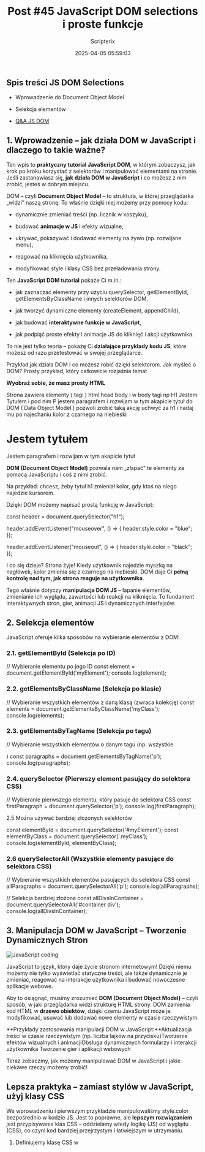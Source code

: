 ﻿---
title: "Post #45 JavaScript DOM selections i proste funkcje"
date: 2025-04-05 05:59:03
author: Scripterix
slug: 45-js-dom
post_id: 940
categories:
  - "Coding Corner"
  - "Wyzwanie"
tags:
  - "dom"
  - "javascript"
  - "js dom"
  - "selectors"
original_url: "https://opengateweb.com/posts/45-js-dom/"
---

## Spis treści JS DOM Selections

- Wprowadzenie do Document Object Model

- Selekcja elementów

- [Q&A JS DOM ](#10.-Najczęstsze-pytania-i-problemy-z-DOM-–-Q&A)

## 1. Wprowadzenie – jak działa DOM w JavaScript i dlaczego to takie ważne?

Ten wpis to **praktyczny tutorial JavaScript DOM**, w którym zobaczysz, jak krok po kroku korzystać z selektorów i manipulować elementami na stronie. Jeśli zastanawiasz się, **jak działa DOM w JavaScript** i co możesz z nim zrobić, jesteś w dobrym miejscu.

DOM – czyli **Document Object Model** – to struktura, w której przeglądarka „widzi” naszą stronę. To właśnie dzięki niej możemy przy pomocy kodu:

- dynamicznie zmieniać treści (np. licznik w koszyku),

- budować **animacje w JS** i efekty wizualne,

- ukrywać, pokazywać i dodawać elementy na żywo (np. rozwijane menu),

- reagować na kliknięcia użytkownika,

- modyfikować style i klasy CSS bez przeładowania strony.

Ten **JavaScript DOM tutorial** pokaże Ci m.in.:

- jak zaznaczać elementy przy użyciu querySelector, getElementById, getElementsByClassName i innych selektorów DOM,

- jak tworzyć dynamiczne elementy (createElement, appendChild),

- jak budować **interaktywne funkcje w JavaScript**,

- jak podpiąć proste efekty i animacje JS do kliknięć i akcji użytkownika.

To nie jest tylko teoria – pokażę Ci **działające przykłady kodu JS**, które możesz od razu przetestować w swojej przeglądarce.

Przykład jak działa DOM i co możesz robić dzięki selektorom. Jak myśleć o DOM?  Prosty przykład, który całkowicie rozjaśnia temat

**Wyobraź sobie, że masz prosty HTML**

Strona zawiera elementy ( tagi )  html head body i w body tagi np H1 Jestem Tytułem i pod nim P jestem paragrafem i rozwijam w tym akapicie tytuł do DOM ( Data Object Model ) pozwoli zrobić taką akcję uchwyć za h1 i nadaj mu po najechaniu kolor z czarnego na niebieski

<body>
  <h1>Jestem tytułem</h1>
  <p>Jestem paragrafem i rozwijam w tym akapicie tytuł</p>
</body>

**DOM (Document Object Model)** pozwala nam „złapać” te elementy za pomocą JavaScriptu i coś z nimi zrobić.

Na przykład: chcesz, żeby tytuł h1 zmieniał kolor, gdy ktoś na niego najedzie kursorem.

Dzięki DOM możemy napisać prostą funkcję w JavaScript:

const header = document.querySelector("h1");

header.addEventListener("mouseover", () => {
  header.style.color = "blue";
});

header.addEventListener("mouseout", () => {
  header.style.color = "black";
});

I co się dzieje? Strona żyje! Kiedy użytkownik najedzie myszką na nagłówek, kolor zmienia się z czarnego na niebieski. DOM daje Ci **pełną kontrolę nad tym, jak strona reaguje na użytkownika**.

Tego właśnie dotyczy **manipulacja DOM JS** – łapanie elementów, zmienianie ich wyglądu, zawartości lub reakcji na kliknięcia. To fundament interaktywnych stron, gier, animacji JS i dynamicznych interfejsów.

## 2. Selekcja elementów

JavaScript oferuje kilka sposobów na wybieranie elementów z DOM:

### 2.1. getElementById (Selekcja po ID)

// Wybieranie elementu po jego ID
const element = document.getElementById('myElement');
console.log(element);

### 2.2. getElementsByClassName (Selekcja po klasie)

// Wybieranie wszystkich elementów z daną klasą (zwraca kolekcję)
const elements = document.getElementsByClassName('myClass');
console.log(elements);

### 2.3. getElementsByTagName (Selekcja po tagu)

// Wybieranie wszystkich elementów o danym tagu (np. wszystkie <p>)
const paragraphs = document.getElementsByTagName('p');
console.log(paragraphs);

### 2.4. querySelector (Pierwszy element pasujący do selektora CSS)

// Wybieranie pierwszego elementu, który pasuje do selektora CSS
const firstParagraph = document.querySelector('p');
console.log(firstParagraph);

2.5 Można używać bardziej złożonych selektorów

const elementById = document.querySelector('#myElement');
const elementByClass = document.querySelector('.myClass');
console.log(elementById, elementByClass);

### 2.6 querySelectorAll (Wszystkie elementy pasujące do selektora CSS)

// Wybieranie wszystkich elementów pasujących do selektora CSS
const allParagraphs = document.querySelectorAll('p');
console.log(allParagraphs);

// Selekcja bardziej złożona
const allDivsInContainer = document.querySelectorAll('#container div');
console.log(allDivsInContainer);

## 3. Manipulacja DOM w JavaScript – Tworzenie Dynamicznych Stron

![ JavaScript coding ](https://opengateweb.com/wp-content/uploads/2025/04/ChatGPT-Image-2-kwi-2025-01_55_56-1118x745.png)

JavaScript to język, który daje życie stronom internetowym! Dzięki niemu możemy nie tylko wyświetlać statyczne treści, ale także dynamicznie je zmieniać, reagować na interakcje użytkownika i budować nowoczesne aplikacje webowe.

Aby to osiągnąć, musimy zrozumieć **DOM (Document Object Model)** – czyli sposób, w jaki przeglądarka widzi strukturę HTML strony. DOM zamienia kod HTML w **drzewo obiektów**, dzięki czemu JavaScript może je modyfikować, usuwać lub dodawać nowe elementy w czasie rzeczywistym.

**Przykłady zastosowania manipulacji DOM w JavaScript:**Aktualizacja treści w czasie rzeczywistym (np. liczba lajków na przycisku)Tworzenie efektów wizualnych i animacjiObsługa dynamicznych formularzy i interakcji użytkownika Tworzenie gier i aplikacji webowych

Teraz zobaczmy, jak możemy manipulować DOM w JavaScript i jakie ciekawe rzeczy możemy zrobić! 

## **Lepsza praktyka – zamiast stylów w JavaScript, użyj klasy CSS**

We wprowadzeniu i pierwszym  przykładzie manipulowaliśmy style.color bezpośrednio w kodzie JS.  Jest to poprawne, ale **lepszym rozwiązaniem** jest przypisywanie klas CSS – oddzielamy wtedy logikę (JS) od wyglądu (CSS), co czyni kod bardziej przejrzystym i łatwiejszym w utrzymaniu.

1. Definiujemy klasę CSS w <style> lub osobnym pliku .css

.highlighted {
  color: blue;
}

2. JavaScript – dodajemy/ usuwamy klasę przy najechaniu myszką

const header = document.querySelector("h1");

header.addEventListener("mouseover", () => {
  header.classList.add("highlighted");
});

header.addEventListener("mouseout", () => {
  header.classList.remove("highlighted");
});

Ten sam efekt  zastosowania **JS DOM**– ale czyściej. Dlaczego to rozwiązanie jest lepsze?

- Możesz szybko zmienić styl w CSS bez ruszania JS

- Unikasz mieszania logiki z wyglądem

- Łatwiej ponownie użyć klas w innych miejscach

Takie podejście to podstawa profesjonalnego front-endu, nawet w prostych projektach. Przy okazji poznajesz dość często używaną konstrukcje **.addEventListener**

## 4. **Co to jest DOM i jak JavaScript go wykorzystuje?**

Wyobraź sobie, że HTML to szkielety budynku, a CSS to jego kolor i styl. JavaScript to robot, który może zmieniać wygląd budynku, dodawać okna, drzwi, a nawet przesuwać ściany.

Każdy element na stronie – nagłówek, paragraf, obrazek czy przycisk – jest w DOM reprezentowany jako **obiekt**, który możemy modyfikować przy pomocy JavaScriptu.

DOM wygląda jak drzewo, gdzie głównym elementem jest <html>, a jego gałęziami są <head> i <body>. Każdy kolejny element, jak <p>, <h1>, <div>, to kolejne węzły drzewa.

🎯 **Przykład wizualizacji drzewa DOM**:

php-templateKopiujEdytuj<html>
 ├── <head>
 │   ├── <title> Moja Strona </title>
 ├── <body>
 │   ├── <h1> Nagłówek </h1>
 │   ├── <p> Jakiś tekst </p>
 │   ├── <button> Kliknij mnie </button>

Dzięki JavaScript możemy manipulować tym drzewem – dodawać nowe elementy, zmieniać treści, a nawet usuwać elementy JS DOM! 

## 5. **Zmiana treści i atrybutów elementów**

Najprostsza manipulacja DOM to zmiana tekstu lub atrybutów elementów.

**Przykład – zmiana nagłówka i linku:**

document.getElementById("myTitle").textContent = "Nowy, dynamiczny nagłówek!";
document.getElementById("myLink").href = "https://developer.mozilla.org";
document.getElementById("myImage").src = "new-image.jpg";

**HTML do testowania:**

<h2 id="myTitle">Stary tytuł</h2>
<a id="myLink" href="#">Kliknij tutaj</a>
<img id="myImage" src="old-image.jpg" alt="Obrazek">

JavaScript sprawia, że strona zmienia się **bez potrzeby przeładowania!**

## 6. **Tworzenie nowych elementów w DOM**

Chcesz dodać nowy paragraf lub przycisk w locie? JavaScript to umożliwia!

**Przykład – dynamiczne dodawanie elementu:**

let newParagraph = document.createElement("p");
newParagraph.textContent = "To jest dynamicznie dodany paragraf!";
document.body.appendChild(newParagraph);

Dzięki temu możemy budować dynamiczne listy, generować karty produktów czy dodawać nowe wiadomości w czacie użytkownika.

## 7. **Zmiana stylów i klas CSS**

Możemy nie tylko zmieniać treści, ale też **wygląd elementów** poprzez style CSS.

**Przykład – zmiana koloru i rozmiaru tekstu:**

let newParagraph = document.createElement("p");
newParagraph.textContent = "To jest dynamicznie dodany paragraf!";
document.body.appendChild(newParagraph);

**Lepszy sposób – dodawanie klas CSS:**

document.getElementById("box").classList.add("highlight");

**CSS:**

cssKopiujEdytuj.highlight {
    background-color: yellow;
    border: 2px solid red;
}

Zamiast manipulować stylami w JavaScript, lepiej dodawać/usunąć klasy – to bardziej wydajne i czytelne!

## 8. **Obsługa zdarzeń użytkownika – interaktywne przyciski!**

JavaScript pozwala reagować na działania użytkownika, np. kliknięcia myszką, najechanie kursorem czy naciśnięcie klawisza.

**Przykład – reakcja na kliknięcie przycisku:**

document.getElementById("myButton").addEventListener("click", function() {
    alert("Kliknięto przycisk!");
});

**HTML do testowania:**

<button id="myButton">Kliknij mnie!</button>

Możemy dzięki temu tworzyć menu, interaktywne formularze czy nawet gry w JavaScript!

## 9. **Usuwanie elementów z DOM**

Czasem chcemy ukryć lub całkowicie usunąć element ze strony.

**Przykład – usunięcie elementu:**

document.getElementById("myParagraph").remove();

 **HTML do testowania:**

<p id="myParagraph">To zostanie usunięte!</p>

Można to wykorzystać np. do usuwania zadań na liście „to-do” lub zamykania okienek pop-up.

## 10. Najczęstsze pytania i problemy z DOM – Q&A

### **Czym właściwie jest DOM** - **js dom.**

DOM (Document Object Model) to reprezentacja strony internetowej w pamięci przeglądarki. Dzięki niej JavaScript może w czasie rzeczywistym:

- zmieniać teksty i obrazy,

- reagować na kliknięcia użytkownika,

- dodawać lub usuwać elementy,

- kontrolować strukturę całej strony.

Wyobraź sobie, że HTML to konstrukcja z klocków LEGO – DOM to mapa tych klocków, którą może modyfikować Twój kod.

### **Jak zacząć naukę DOM w JavaScript** -** *javascript DOM tutorial***

Najlepiej zacząć od prostych ćwiczeń – uchwycenia elementów za pomocą getElementById czy querySelector, a następnie zmiany ich treści lub stylu. DOM to struktura, która pozwala programiście „zobaczyć” elementy HTML jako obiekty. Dobry tutorial powinien pokazywać, jak:

- selekcjonować elementy (różnymi metodami),

- reagować na zdarzenia (np. kliknięcia),

- modyfikować strukturę strony w czasie rzeczywistym (dodawać, usuwać, zmieniać treść i atrybuty).

Praktyczne przykłady znajdziesz w Post #45 – JS DOM Selections i proste funkcje, gdzie pokazujemy manipulację nagłówkiem, tworzenie nowych paragrafów i przypisywanie klas.

### Co to znaczy manipulować DOM w JavaScript - **manipulacja DOM JS**

Manipulacja DOM to każda akcja wykonywana w JavaScript, która zmienia stronę bez jej przeładowania. Może to być:

- dynamiczne dodanie listy produktów po kliknięciu przycisku,

- zmiana treści nagłówka po wpisaniu czegoś w formularz,

- przypisanie nowej klasy CSS do zaznaczonego elementu.

To właśnie ta technika sprawia, że strony są „żywe”. W Post #45 pokazujemy manipulację z użyciem metod createElement, appendChild, textContent i classList. Dla tych, którzy chcą pójść dalej, polecamy [Post #46 – Anime.js i animacje DOM](https://opengateweb.com/posts/46-anime), gdzie te same elementy DOM służą jako podstawa do efektów wizualnych.

### Jak działa DOM w JavaScript – czyli co widzi przeglądarka - **jak działa DOM w JavaScript**

Kiedy przeglądarka ładuje dokument HTML, tworzy z niego wewnętrzne drzewo obiektów – DOM. JavaScript może to drzewo czytać, modyfikować i rozszerzać. Każdy element HTML – h1, p, div – staje się osobnym obiektem, który można „złapać” i zmienić jego właściwości.

To jak cyfrowy model budynku – JavaScript to inżynier, który przestawia drzwi, dodaje okna i zmienia kolor ścian bez potrzeby budowania wszystkiego od nowa. Jeśli chcesz zobaczyć taki przykład w praktyce, zobacz fragment z h1, który zmienia kolor po najechaniu – dokładnie to opisaliśmy w Post #45.

### Jakie są różnice między getElementById a querySelector?

MetodaTyp selektoraZwracagetElementByIdtylko idjeden elementquerySelectordowolny selektorpierwszy pasujący elementquerySelectorAlldowolny selektorkolekcję wszystkich

W praktyce querySelector jest bardziej uniwersalny – możesz go używać z klasami, tagami, a nawet złożonymi selektorami CSS (#header .logo p).

### Dlaczego mój kod getElementById zwraca null?

Najczęstsze przyczyny:

- Element o tym ID nie istnieje w HTML w momencie wykonywania skryptu.

- Skrypt jest umieszczony **przed** elementem w strukturze DOM – warto używać DOMContentLoaded.

- Literówka w ID – JavaScript jest czuły na wielkość liter.

Przykład poprawnej struktury:

## **Podsumowanie – Co dzięki temu zyskujemy?**

 Tworzymy **dynamiczne i interaktywne** strony internetowe Reagujemy na **akcje użytkownika**Zmieniamy treść i wygląd strony **bez przeładowania**Tworzymy **nowoczesne aplikacje webowe**

JavaScript i manipulacja DOM to **klucz do nowoczesnego front-endu**! 

Jeśli chcesz budować **interaktywne strony i aplikacje**, to musisz opanować manipulację DOM – a teraz masz solidne podstawy, by to robić! 

### Chcesz iść dalej? Zobacz, jak to robią biblioteki JavaScript

To, co właśnie poznałeś – selekcje i manipulacje DOM w czystym JavaScript – to podstawa. Ale warto wiedzieć, że wokół tego mechanizmu powstały całe **biblioteki animacyjne**, które robią jeszcze więcej, szybciej i efektowniej.

📌 W artykule [**Post #46 – Biblioteki do animacji z elementami w JavaScript – Anime.js** ](https://opengateweb.com/posts/46-anime/)pokazujemy, **jak łączyć DOM z efektami wizualnymi**: płynne przejścia, sekwencje animacji, reakcje na kliknięcia i wiele więcej.
